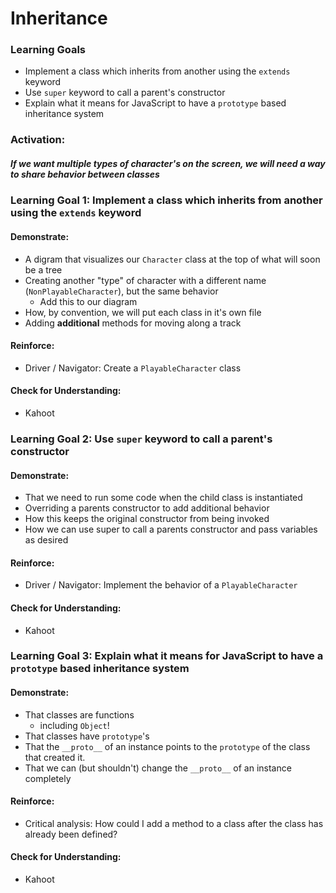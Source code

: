 # Inheritance

### Learning Goals

- Implement a class which inherits from another using the `extends` keyword 
- Use  `super` keyword to call a parent's constructor
- Explain what it means for JavaScript to have a `prototype` based inheritance system



### Activation: 

##### If we want multiple *types* of character's on the screen, we will need a way to share behavior between classes



### Learning Goal 1: Implement a class which inherits from another using the `extends` keyword 

#### Demonstrate:

* A digram that visualizes our `Character` class at the top of what will soon be a tree
* Creating another "type" of character with a different name (`NonPlayableCharacter`), but the same behavior
  * Add this to our diagram
* How, by convention, we will put each class in it's own file
* Adding **additional** methods for moving along a track

#### Reinforce:

* Driver / Navigator: Create a `PlayableCharacter` class

#### Check for Understanding: 

* Kahoot



### Learning Goal 2: Use  `super` keyword to call a parent's constructor 

#### Demonstrate:

- That we need to run some code when the child class is instantiated 
- Overriding a parents constructor to add additional behavior
- How this keeps the original constructor from being invoked
- How we can use super to call a parents constructor and pass variables as desired

#### Reinforce:

- Driver / Navigator: Implement the behavior of a `PlayableCharacter`

#### Check for Understanding: 

* Kahoot



### Learning Goal 3: Explain what it means for JavaScript to have a `prototype` based inheritance system

#### Demonstrate:

* That classes are functions
  * including `Object`!
* That classes have `prototype`'s
* That the `__proto__` of an instance points to the `prototype` of the class that created it.
* That we can (but shouldn't) change the `__proto__` of an instance completely

#### Reinforce:

* Critical analysis: How could I add a method to a class after the class has already been defined?

#### Check for Understanding: 

* Kahoot



